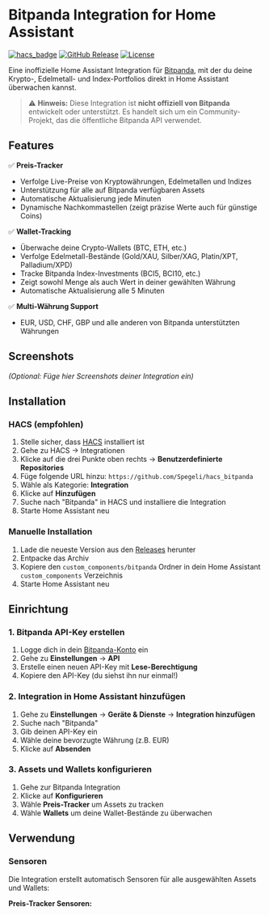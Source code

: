 # Bitpanda Integration for Home Assistant

[![hacs_badge](https://img.shields.io/badge/HACS-Custom-orange.svg)](https://github.com/custom-components/hacs)
[![GitHub Release](https://img.shields.io/github/release/DEIN_USERNAME/ha-bitpanda-integration.svg)](https://github.com/DEIN_USERNAME/ha-bitpanda-integration/releases)
[![License](https://img.shields.io/github/license/DEIN_USERNAME/ha-bitpanda-integration.svg)](LICENSE)

Eine inoffizielle Home Assistant Integration für [Bitpanda](https://www.bitpanda.com), mit der du deine Krypto-, Edelmetall- und Index-Portfolios direkt in Home Assistant überwachen kannst.

> ⚠️ **Hinweis:** Diese Integration ist **nicht offiziell von Bitpanda** entwickelt oder unterstützt. Es handelt sich um ein Community-Projekt, das die öffentliche Bitpanda API verwendet.

## Features

✅ **Preis-Tracker**
- Verfolge Live-Preise von Kryptowährungen, Edelmetallen und Indizes
- Unterstützung für alle auf Bitpanda verfügbaren Assets
- Automatische Aktualisierung jede Minuten
- Dynamische Nachkommastellen (zeigt präzise Werte auch für günstige Coins)

✅ **Wallet-Tracking**
- Überwache deine Crypto-Wallets (BTC, ETH, etc.)
- Verfolge Edelmetall-Bestände (Gold/XAU, Silber/XAG, Platin/XPT, Palladium/XPD)
- Tracke Bitpanda Index-Investments (BCI5, BCI10, etc.)
- Zeigt sowohl Menge als auch Wert in deiner gewählten Währung
- Automatische Aktualisierung alle 5 Minuten

✅ **Multi-Währung Support**
- EUR, USD, CHF, GBP und alle anderen von Bitpanda unterstützten Währungen

## Screenshots

*(Optional: Füge hier Screenshots deiner Integration ein)*

## Installation

### HACS (empfohlen)

1. Stelle sicher, dass [HACS](https://hacs.xyz/) installiert ist
2. Gehe zu HACS → Integrationen
3. Klicke auf die drei Punkte oben rechts → **Benutzerdefinierte Repositories**
4. Füge folgende URL hinzu: `https://github.com/Spegeli/hacs_bitpanda`
5. Wähle als Kategorie: **Integration**
6. Klicke auf **Hinzufügen**
7. Suche nach "Bitpanda" in HACS und installiere die Integration
8. Starte Home Assistant neu

### Manuelle Installation

1. Lade die neueste Version aus den [Releases](https://github.com/Spegeli/hacs_bitpanda/releases) herunter
2. Entpacke das Archiv
3. Kopiere den `custom_components/bitpanda` Ordner in dein Home Assistant `custom_components` Verzeichnis
4. Starte Home Assistant neu

## Einrichtung

### 1. Bitpanda API-Key erstellen

1. Logge dich in dein [Bitpanda-Konto](https://www.bitpanda.com) ein
2. Gehe zu **Einstellungen** → **API**
3. Erstelle einen neuen API-Key mit **Lese-Berechtigung**
4. Kopiere den API-Key (du siehst ihn nur einmal!)

### 2. Integration in Home Assistant hinzufügen

1. Gehe zu **Einstellungen** → **Geräte & Dienste** → **Integration hinzufügen**
2. Suche nach "Bitpanda"
3. Gib deinen API-Key ein
4. Wähle deine bevorzugte Währung (z.B. EUR)
5. Klicke auf **Absenden**

### 3. Assets und Wallets konfigurieren

1. Gehe zur Bitpanda Integration
2. Klicke auf **Konfigurieren**
3. Wähle **Preis-Tracker** um Assets zu tracken
4. Wähle **Wallets** um deine Wallet-Bestände zu überwachen

## Verwendung

### Sensoren

Die Integration erstellt automatisch Sensoren für alle ausgewählten Assets und Wallets:

**Preis-Tracker Sensoren:**
